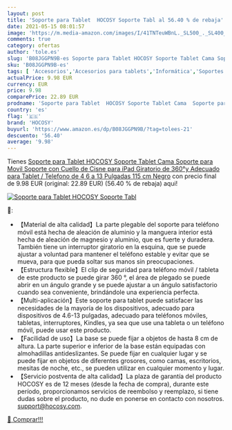 ```yaml
---
layout: post
title: 'Soporte para Tablet  HOCOSY Soporte Tabl al 56.40 % de rebaja'
date: 2021-05-15 08:01:57
image: 'https://m.media-amazon.com/images/I/41TNTeuWBnL._SL500_._SL400_.jpg'
comments: true
category: ofertas
author: 'tole.es'
slug: 'B08JGGPN9B-es Soporte para Tablet HOCOSY Soporte Tablet Cama Soporte...'
sku: 'B08JGGPN9B-es'
tags: [ 'Accesorios','Accesorios para tablets','Informática','Soportes para tablets','hocosy','ipad', ]
actualPrice: 9.98 EUR
currency: EUR
price: 9.98
comparePrice: 22.89 EUR
prodname: 'Soporte para Tablet  HOCOSY Soporte Tablet Cama  Soporte para Movil  Soporte con Cuello de Cisne para iPad  Giratorio de 360°y Adecuado para Tablet / Telefono de 4 6 a 13 Pulgadas  115 cm  Negro'
country: 'es'
flag: '🇪🇸'
brand: 'HOCOSY'
buyurl: 'https://www.amazon.es/dp/B08JGGPN9B/?tag=tolees-21'
descuento: '56.40'
average: '9.98'
---
```


Tienes [Soporte para Tablet  HOCOSY Soporte Tablet Cama  Soporte para Movil  Soporte con Cuello de Cisne para iPad  Giratorio de 360°y Adecuado para Tablet / Telefono de 4 6 a 13 Pulgadas  115 cm  Negro](https://www.amazon.es/dp/B08JGGPN9B/?tag=tolees-21) con precio final de  9.98 EUR (original: 22.89 EUR) (56.40 %  de rebaja) aqui!

[![Soporte para Tablet  HOCOSY Soporte Tabl](https://m.media-amazon.com/images/I/41TNTeuWBnL._SL500_._SL400_.jpg)](https://www.amazon.es/dp/B08JGGPN9B/?tag=tolees-21)

🔎:

- 【Material de alta calidad】La parte plegable del soporte para teléfono móvil está hecha de aleación de aluminio y la manguera interior está hecha de aleación de magnesio y aluminio, que es fuerte y duradera. También tiene un interruptor giratorio en la esquina, que se puede ajustar a voluntad para mantener el teléfono estable y evitar que se mueva, para que pueda soltar sus manos sin preocupaciones.
- 【Estructura flexible】El clip de seguridad para teléfono móvil / tableta de este producto se puede girar 360 °, el área de plegado se puede abrir en un ángulo grande y se puede ajustar a un ángulo satisfactorio cuando sea conveniente, brindándole una experiencia perfecta.
- 【Multi-aplicación】Este soporte para tablet puede satisfacer las necesidades de la mayoría de los dispositivos, adecuado para dispositivos de 4.6-13 pulgadas, adecuado para teléfonos móviles, tabletas, interruptores, Kindles, ya sea que use una tableta o un teléfono móvil, puede usar este producto.
- 【Facilidad de uso】La base se puede fijar a objetos de hasta 8 cm de altura. La parte superior e inferior de la base están equipadas con almohadillas antideslizantes. Se puede fijar en cualquier lugar y se puede fijar en objetos de diferentes grosores, como camas, escritorios, mesitas de noche, etc., se pueden utilizar en cualquier momento y lugar.
- 【Servicio postventa de alta calidad】La plaza de garantía del producto HOCOSY es de 12 meses (desde la fecha de compra), durante este período, proporcionamos servicios de reembolso y reemplazo, si tiene dudas sobre el producto, no dude en ponerse en contacto con nosotros. support@hocosy.com.

[🛒 Comprar!!!](https://www.amazon.es/dp/B08JGGPN9B/?tag=tolees-21)
